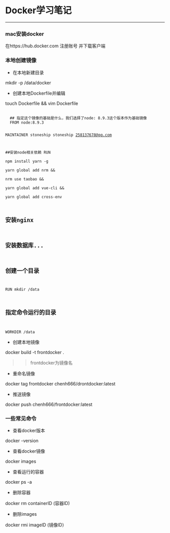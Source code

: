 # Docker学习笔记

---

### mac安装docker

在https://hub.docker.com 注册账号 并下载客户端

### 本地创建镜像

* 在本地新建目录

mkdir -p /data/docker

* 创建本地Dockerfile并编辑

touch Dockerfile && vim Dockerfile

<code>
  ## 指定这个镜像的基础是什么，我们选择了node: 8.9.3这个版本作为基础镜像
  FROM node:8.9.3

  MAINTAINER stoneship stoneship <258137678@qq.com>

  ##安装node相关依赖
  RUN \
  npm install yarn -g \
  yarn global add nrm && \
  nrm use taobao &&\
  yarn global add vue-cli &&\
  yarn global add cross-env

  ## 安装nginx

  ## 安装数据库...

  ## 创建一个目录
  RUN mkdir /data
  ## 指定命令运行的目录
  WORKDIR /data
</code>

* 创建本地镜像

docker build -t frontdocker .

>> frontdocker为镜像名

* 重命名镜像

docker tag frontdocker chenh666/drontdocker:latest

* 推送镜像

docker push chenh666/frontdocker:latest



### 一些常见命令

* 查看docker版本

docker -version

* 查看docker镜像

docker images

* 查看运行的容器

docker ps -a

* 删除容器

docker rm containerID (容器ID)

* 删除images

docker rmi imageID (镜像ID）



